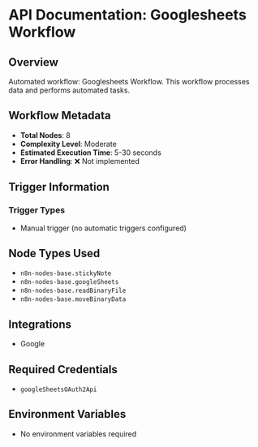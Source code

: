 # API Documentation: Googlesheets Workflow

## Overview
Automated workflow: Googlesheets Workflow. This workflow processes data and performs automated tasks.

## Workflow Metadata
- **Total Nodes**: 8
- **Complexity Level**: Moderate
- **Estimated Execution Time**: 5-30 seconds
- **Error Handling**: ❌ Not implemented

## Trigger Information
### Trigger Types
- Manual trigger (no automatic triggers configured)

## Node Types Used
- `n8n-nodes-base.stickyNote`
- `n8n-nodes-base.googleSheets`
- `n8n-nodes-base.readBinaryFile`
- `n8n-nodes-base.moveBinaryData`

## Integrations
- Google

## Required Credentials
- `googleSheetsOAuth2Api`

## Environment Variables
- No environment variables required
